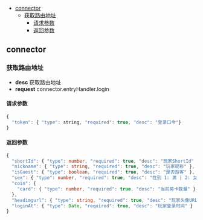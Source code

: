 <!-- TOC -->

- [connector](#connector)
  - [获取路由地址](#获取路由地址)
    - [请求参数](#请求参数)
    - [返回参数](#返回参数)

<!-- /TOC -->

## connector

### 获取路由地址

-   **desc** 获取路由地址
-   **request** connector.entryHandler.login

#### 请求参数

```javascript
{
  "token": { "type": string, "required": true, "desc": "登录口令"}
}
```

#### 返回参数

```typescript
{ 
  "shortId": { "type": number, "required": true, "desc": "玩家ShortId" },
  "nickname": { "type": string, "required": true, "desc": "玩家昵称" },
  "isGuest": { "type": boolean, "required": true, "desc": "是否游客" },
  "sex": { "type": number, "required": true, "desc": "性别 1: 男 | 2: 女" },
  "coin": { 
    "card": { "type": number, "required": true, "desc": "当前房卡数量" }
  },
  "headimgurl": { "type": string, "required": true, "desc": "玩家头像URL" },
  "loginAt": { "type": Date, "required": true, "desc": "玩家登录时间" }
}
```
